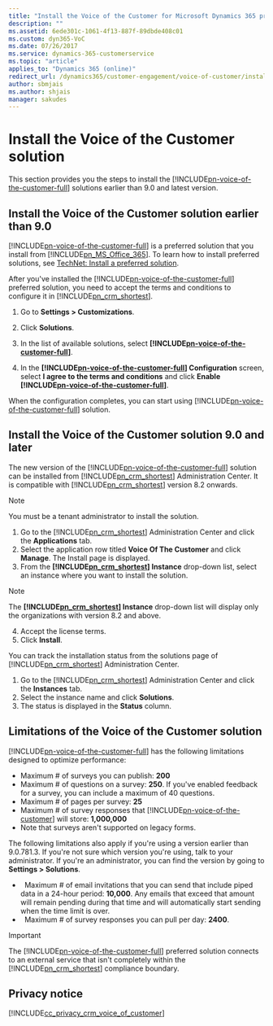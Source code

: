 ```yaml
---
title: "Install the Voice of the Customer for Microsoft Dynamics 365 preferred solution | MicrosoftDocs"
description: ""
ms.assetid: 6ede301c-1061-4f13-887f-89dbde408c01
ms.custom: dyn365-VoC
ms.date: 07/26/2017
ms.service: dynamics-365-customerservice
ms.topic: "article"
applies_to: "Dynamics 365 (online)"
redirect_url: /dynamics365/customer-engagement/voice-of-customer/install-solution
author: sbmjais
ms.author: shjais
manager: sakudes
---
```

# Install the Voice of the Customer solution
This section provides you the steps to install the [!INCLUDE[pn-voice-of-the-customer-full](../includes/pn-voice-of-the-customer-full.md)] solutions earlier than 9.0 and latest version.

## Install the Voice of the Customer solution earlier than 9.0

[!INCLUDE[pn-voice-of-the-customer-full](../includes/pn-voice-of-the-customer-full.md)] is a preferred solution that you install from [!INCLUDE[pn_MS_Office_365](../includes/pn-ms-office-365.md)]. To learn how to install preferred solutions, see [TechNet: Install a preferred solution](https://technet.microsoft.com/en-us/library/dn878909).  
  
After you've installed the [!INCLUDE[pn-voice-of-the-customer-full](../includes/pn-voice-of-the-customer-full.md)] preferred solution, you need to accept the terms and conditions to configure it in [!INCLUDE[pn_crm_shortest](../includes/pn-crm-shortest.md)]. 
 
 
1.  Go to **Settings > Customizations**.  
  
2.  Click **Solutions**.  
  
3.  In the list of available solutions, select **[!INCLUDE[pn-voice-of-the-customer-full](../includes/pn-voice-of-the-customer-full.md)]**.  
  
4.  In the **[!INCLUDE[pn-voice-of-the-customer-full](../includes/pn-voice-of-the-customer-full.md)] Configuration** screen, select **I agree to the terms  and conditions** and click **Enable [!INCLUDE[pn-voice-of-the-customer-full](../includes/pn-voice-of-the-customer-full.md)]**.  
  
When  the configuration completes, you can start using [!INCLUDE[pn-voice-of-the-customer-full](../includes/pn-voice-of-the-customer-full.md)] solution.  
  
## Install the Voice of the Customer solution 9.0 and later

The new version of the [!INCLUDE[pn-voice-of-the-customer-full](../includes/pn-voice-of-the-customer-full.md)] solution can be installed from [!INCLUDE[pn_crm_shortest](../includes/pn-crm-shortest.md)] Administration Center. It is compatible with [!INCLUDE[pn_crm_shortest](../includes/pn-crm-shortest.md)] version 8.2 onwards.

> [!Note]
> You must be a tenant administrator to install the solution.

1. Go to the [!INCLUDE[pn_crm_shortest](../includes/pn-crm-shortest.md)] Administration Center and click the **Applications** tab.
2. Select the application row titled **Voice Of The Customer** and click **Manage**. The Install page is displayed.
3. From the **[!INCLUDE[pn_crm_shortest](../includes/pn-crm-shortest.md)] Instance** drop-down list, select an instance where you want to install the solution.
  
  > [!Note]
  > The **[!INCLUDE[pn_crm_shortest](../includes/pn-crm-shortest.md)] Instance** drop-down list will display only the organizations with version 8.2 and above.

4. Accept the license terms.
5. Click **Install**.

You can track the installation status from the solutions page of [!INCLUDE[pn_crm_shortest](../includes/pn-crm-shortest.md)] Administration Center.

1. Go to the [!INCLUDE[pn_crm_shortest](../includes/pn-crm-shortest.md)] Administration Center and click the **Instances** tab.
2. Select the instance name and click **Solutions**.
3. The status is displayed in the **Status** column.

## Limitations of the Voice of the Customer solution

[!INCLUDE[pn-voice-of-the-customer-full](../includes/pn-voice-of-the-customer-full.md)] has the following limitations designed to optimize performance:  
  
- Maximum # of surveys you can publish: **200**  
- Maximum # of questions on a survey: **250**. If you've enabled feedback for a survey, you can include a maximum of 40 questions.  
- Maximum # of pages per survey: **25**  
- Maximum # of survey responses that [!INCLUDE[pn-voice-of-the-customer](../includes/pn-voice-of-the-customer.md)] will store: **1,000,000** 
- Note that surveys aren't supported on legacy forms. 
   
The following limitations also apply if you're using a version earlier than 9.0.781.3. If you're not sure which version you're using, talk to your administrator. If you're an administrator, you can find the version by going to **Settings > Solutions**.

-   Maximum # of email invitations that you can send that include piped data in a 24-hour period: **10,000**. Any emails that exceed that amount will remain pending during that time and will automatically start sending when the time limit is over.  
-   Maximum # of survey responses you can pull per day: **2400**.

> [!IMPORTANT]
>  The [!INCLUDE[pn-voice-of-the-customer-full](../includes/pn-voice-of-the-customer-full.md)] preferred solution connects to an external service that isn't completely within the [!INCLUDE[pn_crm_shortest](../includes/pn-crm-shortest.md)] compliance boundary.

## Privacy notice  
 [!INCLUDE[cc_privacy_crm_voice_of_customer](../includes/cc-privacy-crm-voice-of-customer.md)]  
  

